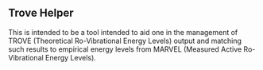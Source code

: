 ## Trove Helper
This is intended to be a tool intended to aid one in the management of TROVE (Theoretical Ro-Vibrational Energy Levels) output and matching such results to empirical energy levels from MARVEL (Measured Active Ro-Vibrational Energy Levels). 